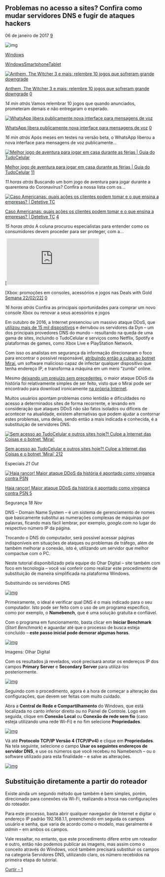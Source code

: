 ## Problemas no acesso a sites? Confira como mudar servidores DNS e fugir de ataques hackers

06 de janeiro de 2017 [9](https://www.tudocelular.com/windows/noticias/n85810/servidor-dns-substituir-tutorial-conexao.html#comments)



![img](https://t2.tudocdn.net/217794?w=646&h=284)

[Windows](https://www.tudocelular.com/windows/)

[Windows](https://www.tudocelular.com/windows/)[Smartphone](https://www.tudocelular.com/windows/smartphone/)[Tablet](https://www.tudocelular.com/windows/tablet/)

[![Anthem, The Witcher 3 e mais: relembre 10 jogos que sofreram grande downgrade](https://t2.tudocdn.net/612031?w=115&h=95)](https://www.tudocelular.com/curiosidade/noticias/n186560/anthem-witcher-relembre-10-jogos-downgrade.html)

[Anthem, The Witcher 3 e mais: relembre 10 jogos que sofreram grande downgrade](https://www.tudocelular.com/curiosidade/noticias/n186560/anthem-witcher-relembre-10-jogos-downgrade.html) [0](https://www.tudocelular.com/curiosidade/noticias/n186560/anthem-witcher-relembre-10-jogos-downgrade.html#disqus_thread)

*14 min atrás* Vamos relembrar 10 jogos que quando anunciados, prometeram demais e não entregaram o esperado.

[![WhatsApp libera publicamente nova interface para mensagens de voz](https://t2.tudocdn.net/601513?w=115&h=95)](https://www.tudocelular.com/android/noticias/n186572/whatsapp-publicamente-interface-mensagens-voz.html)

[WhatsApp libera publicamente nova interface para mensagens de voz](https://www.tudocelular.com/android/noticias/n186572/whatsapp-publicamente-interface-mensagens-voz.html) [0](https://www.tudocelular.com/android/noticias/n186572/whatsapp-publicamente-interface-mensagens-voz.html#disqus_thread)

*16 min atrás* Após meses em testes na versão beta, o WhatsApp liberou a nova interface para mensagens de voz publicamente...

[![Melhor jogo de aventura para jogar em casa durante as férias | Guia do TudoCelular](https://t2.tudocdn.net/602986?w=115&h=95)](https://www.tudocelular.com/jogos/noticias/n148318/melhor-jogo-de-aventura-para-console-e-pc.html)

[Melhor jogo de aventura para jogar em casa durante as férias | Guia do TudoCelular](https://www.tudocelular.com/jogos/noticias/n148318/melhor-jogo-de-aventura-para-console-e-pc.html) [11](https://www.tudocelular.com/jogos/noticias/n148318/melhor-jogo-de-aventura-para-console-e-pc.html#disqus_thread)

*11 horas atrás* Buscando um bom jogo de aventura para jogar durante a quarentena do Coronavírus? Confira a nossa lista com os...

[![Caso Americanas: quais ações os clientes podem tomar e o que ensina a empresas? | Detetive TC](https://t2.tudocdn.net/612028?w=115&h=95)](https://www.tudocelular.com/seguranca/noticias/n186546/caso-americanas-acoes-clientes-licao-empresas.html)

[Caso Americanas: quais ações os clientes podem tomar e o que ensina a empresas? | Detetive TC](https://www.tudocelular.com/seguranca/noticias/n186546/caso-americanas-acoes-clientes-licao-empresas.html) [4](https://www.tudocelular.com/seguranca/noticias/n186546/caso-americanas-acoes-clientes-licao-empresas.html#disqus_thread)

*15 horas atrás* A coluna procurou especialistas para entender como os consumidores devem proceder para ser proteger, com a...

[![Xbox: promoções em consoles, acessórios e jogos nas Deals with Gold [Semana 22/02/22\]](https://t2.tudocdn.net/598249?w=115&h=95)](https://www.tudocelular.com/acessorios/noticias/n186526/xbox-promocoes-consoles-acessorios-jogos-220222.html)

[Xbox: promoções em consoles, acessórios e jogos nas Deals with Gold [Semana 22/02/22\]](https://www.tudocelular.com/acessorios/noticias/n186526/xbox-promocoes-consoles-acessorios-jogos-220222.html) [0](https://www.tudocelular.com/acessorios/noticias/n186526/xbox-promocoes-consoles-acessorios-jogos-220222.html#disqus_thread)

*16 horas atrás* Confira as principais oportunidades para comprar um novo console Xbox ou renovar a seus acessórios e jogos

Em outubro de 2016, a Internet presenciou um massivo ataque DDoS, que [utilizou mais de 15 mil dispositivos](https://www.tudocelular.com/android/noticias/n79645/maior-ataque-ddos-envolveu-15-mil-dispositivos.html) e derrubou os servidores da Dyn – um dos principais provedores DNS do mundo – resultando na queda de uma gama de sites, incluindo o TudoCelular e serviços como Netflix, Spotify e plataformas de games, como Xbox Live e PlayStation Network.

Com isso os analistas em segurança da informação direcionaram o foco para encontrar o possível responsável, [atribuindo então a culpa ao botnet Mirai](https://www.tudocelular.com/especiais/noticias/n80979/internet-das-coisas-ataque-ddos-mirai.html), um software malicioso capaz de infectar qualquer dispositivo que tenha endereço IP, e transforma a máquina em um mero “zumbi” online.

Mesmo [deixando um prejuízo sem precedentes](https://www.tudocelular.com/curiosidade/noticias/n80951/ataque-ddos-sites-offline.html), o maior ataque DDoS da história foi relativamente simples de ser feito, visto que o Mirai pode ser encontrado para download ironicamente [na própria Internet](https://www.tudocelular.com/android/noticias/n80343/programa-usado-em-maior-DDoS-disponivel-na-web.html).

Muitos usuários apontam problemas como lentidão e dificuldades no acesso a determinados sites de forma recorrente, e levando em consideração que ataques DDoS não são fatos isolados ou difíceis de acontecer na atualidade, existem alternativas que podem ajudar a contornar estes problemas, uma delas, sendo então a mais indicada e conhecida, é a substituição de servidores DNS.

[![Sem acesso ao TudoCelular e outros sites hoje?! Culpe a Internet das Coisas e o botnet 'Mirai'](https://t2.tudocdn.net/201533?w=115&h=95)](https://www.tudocelular.com/especiais/noticias/n80979/internet-das-coisas-ataque-ddos-mirai.html)

[Sem acesso ao TudoCelular e outros sites hoje?! Culpe a Internet das Coisas e o botnet 'Mirai' ](https://www.tudocelular.com/especiais/noticias/n80979/internet-das-coisas-ataque-ddos-mirai.html)[212](https://www.tudocelular.com/especiais/noticias/n80979/internet-das-coisas-ataque-ddos-mirai.html)

Especiais *21 Out*

[![Haja rancor! Maior ataque DDoS da história é apontado como vingança contra PSN](https://t2.tudocdn.net/207485?w=115&h=95)](https://www.tudocelular.com/seguranca/noticias/n82630/maior-ataque-ddos-ano-vinganca-contra-psn.html)

[Haja rancor! Maior ataque DDoS da história é apontado como vingança contra PSN ](https://www.tudocelular.com/seguranca/noticias/n82630/maior-ataque-ddos-ano-vinganca-contra-psn.html)[5](https://www.tudocelular.com/seguranca/noticias/n82630/maior-ataque-ddos-ano-vinganca-contra-psn.html)

Segurança *18 Nov*

DNS – Domain Name System – é um sistema de gerenciamento de nomes que basicamente substitui as numerações complexas de máquinas por palavras, ficando mais fácil lembrar, por exemplo, *google.com* no lugar do respectivo número IP da página.

Trocando o DNS do computador, será possível acessar páginas indisponíveis em situações de ataques ou problemas de tráfego, além de também melhorar a conexão, isto é, utilizando um servidor que melhor compactue com o PC.

Neste tutorial disponibilizado pela equipe do Ohar Digital – site também com foco em tecnologia – você vai conferir como realizar este procedimento de substituição de maneira simplificada na plataforma Windows.

Substituindo os servidores DNS

 [![img](https://t2.tudocdn.net/217789?w=660)](https://t2.tudocdn.net/217789?w=1000&fit=clip)

Primeiramente, o ideal é verificar qual DNS é o mais indicado para o seu computador. Isto pode ser feito com o uso de um programa específico, como por exemplo, o **Namebench**, que é uma solução gratuita e confiável.

Com o programa em funcionamento, basta clicar em **Iniciar Benchmark** (*Start Benchmark*) e aguardar até que o processo de busca esteja concluído – **este passo inicial pode demorar algumas horas**.

[![img](https://t2.tudocdn.net/217790?w=660&h=345)](https://t2.tudocdn.net/217790?w=1000&fit=clip)

Imagens: Olhar Digital

Com os resultados já revelados, você precisará anotar os endereços IP dos campos **Primary Server** e **Secondary Server** para utilizá-los posteriormente.

[![img](https://t2.tudocdn.net/217791?w=660&h=345)](https://t2.tudocdn.net/217791?w=1000&fit=clip)

Seguindo com o procedimento, agora é a hora de começar a alteração das configurações, que devem ser feitas com muito cuidado.

Abra a **Central de Rede e Compartilhamento** do Windows, que está localizada no canto inferior direito ou no Painel de Controle. Logo em seguida, clique em **Conexão Local** ou **Conexão de rede sem fio** (caso esteja utilizando uma rede Wi-Fi) e no fim selecione **Propriedades**.

[![img](https://t2.tudocdn.net/217792?w=660&h=345)](https://t2.tudocdn.net/217792?w=1000&fit=clip)

Vá até **Protocolo TCP/IP Versão 4 (TCP/IPv4)** e clique em **Propriedades**. Na tela seguinte, selecione o campo **Usar os seguintes endereços de servidor DNS**, e use os números que você recebeu no Namebench – ou o software utilizado para esta finalidade – e salve as alterações.

[![img](https://t2.tudocdn.net/217793?w=660&h=345)](https://t2.tudocdn.net/217793?w=1000&fit=clip)

## Substituição diretamente a partir do roteador



Existe ainda um segundo método que também é bem simples, porém, direcionado para conexões via Wi-Fi, realizando a troca nas configurações do roteador.

Para este processo, basta abrir qualquer navegador de Internet e digitar o endereço IP padrão 192.168.1.1, preenchendo em seguida os campos usuário e senha, que varia de acordo como o modelo, mas geralmente é *admin* – em ambos os campos.

Vale ressaltar, no entanto, que este procedimento difere entre um roteador e outro, então não podemos publicar as imagens, mas assim como o conceito através do Windows, você também precisará substituir os campos na categoria Servidores DNS, utilizando claro, os número recebidos na primeira etapa do tutorial.

[Curtir - 1](https://www.facebook.com/sharer/sharer.php?u=https://www.tudocelular.com/windows/noticias/n85810/servidor-dns-substituir-tutorial-conexao.html) 
